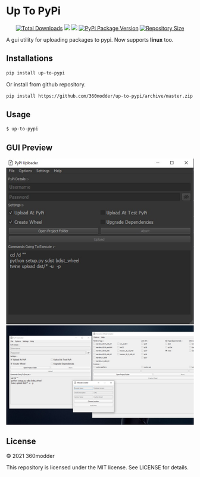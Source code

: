 # Up To PyPi

<p align="center">
  <a href="https://pypi.org/project/up-to-pypi/"><img src="https://pepy.tech/badge/up-to-pypi" alt="Total Downloads"></a>
  <a href="https://www.python.org/downloads/" title="Python Version"><img src="https://img.shields.io/badge/python-%3E=_3.6-green.svg"></a>
  <a href="LICENSE" title="License: MIT"><img src="https://img.shields.io/badge/License-MIT-blue.svg"></a>
  <a href="https://pypi.org/project/up-to-pypi/"><img src="https://badge.fury.io/py/up-to-pypi.svg" alt="PyPi Package Version"></a>
  <a href="https://github.com/360modder/up-to-pypi"><img src="https://img.shields.io/github/repo-size/360modder/up-to-pypi.svg" alt="Repository Size"></a>
</p>

A gui utility for uploading packages to pypi. Now supports **linux** too.

## Installations

```bash
pip install up-to-pypi
```

Or install from github repository.

```bash
pip install https://github.com/360modder/up-to-pypi/archive/master.zip
```

## Usage

```bash
$ up-to-pypi
```

## GUI Preview

<p align="center">
  <img src="preview/preview-image-main.jpg" alt="preview-image-main">
  <img src="preview/preview-image-all.jpg" alt="preview-image-all">
</p>

## License

© 2021 360modder

This repository is licensed under the MIT license. See LICENSE for details.
